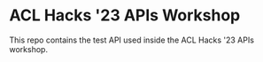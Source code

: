 # ACL Hacks '23 APIs Workshop

This repo contains the test API used inside the ACL Hacks '23 APIs workshop. 
